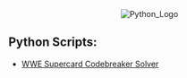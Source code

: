 <div align="center"><img src="https://www.python.org/static/community_logos/python-logo-master-v3-TM-flattened.png" alt="Python_Logo"  /></div>

## Python Scripts:

- [WWE Supercard Codebreaker Solver](./WWESupercard-Codebreaker-Solver)